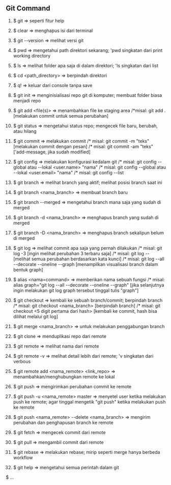 ## Git Command
1. $ git => seperti fitur help

2. $ clear => menghapus isi dari terminal

3. $ git --version => melihat versi git

5. $ pwd => mengetahui path direktori sekarang; 'pwd singkatan dari print working directory

6. $ ls => melihat folder apa saja di dalam direktori; 'ls singkatan dari list

7. $ cd <path_directory> => berpindah direktori

8. $ q! => keluar dari console tanpa save

9. $ git init => menginisialisasi repo git di komputer; membuat folder biasa menjadi repo

10. $ git add <file(s)> => menambahkan file ke staging area
    /*misal: git add .
    [melakukan commit untuk semua perubahan]

11. $ git status => mengetahui status repo; mengecek file baru, berubah, atau hilang

12. $ git commit => melakukan commit
    /* misal: git commit -m "teks"
    [melakukan commit dengan pesan]
    /* misal: git commit -am "teks"
    ['add-message, jika sudah modified]

13. $ git config => melakukan konfigurasi kedalam git
    /* misal: git config --global atau --lokal <user.name> "nama"
    /* misal: git config --global atau --lokal <user.email> "nama"
    /* misal: git config --list

14. $ git branch => melihat branch yang aktif; melihat posisi branch saat ini

15. $ git branch <nama_branch> => membuat branch baru

16. $ git branch --merged => mengetahui branch mana saja yang sudah di merged

17. $ git branch -d <nama_branch> => menghapus branch yang sudah di merged

18. $ git branch -D <nama_branch> => menghapus branch sekalipun belum di merged

19. $ git log => melihat commit apa saja yang pernah dilakukan
    /* misal: git log -3
    [ingin melihat perubahan 3 terbaru saja]
    /* misal: git log --<kata kunci file>
    [melihat semua perubahan berdasarkan kata kunci]
    /* misal: git log --all --decorate --oneline --graph
    [menampilkan visualisasi branch dalam bentuk graph]

20. $ alias <nama=command> => memberikan nama sebuah fungsi
    /* misal: alias graph="git log --all --decorate --oneline --graph"
    [jika selanjutnya ingin melakukan git log graph tersebut tinggal tulis "graph"]

21. $ git checkout => kembali ke sebuah branch/commit; berpindah branch
    /* misal: git checkout <nama_branch>
    [berpindah branch]
    /* misal: git checkout <5 digit pertama dari hash>
    [kembali ke commit, hash bisa dilihat melalui git log]

22. $ git merge <nama_branch> => untuk melakukan penggabungan branch

23. $ git clone => menduplikasi repo dari remote

24. $ git remote => melihat nama dari remote

25. $ git remote -v => melihat detail lebih dari remote; 'v singkatan dari verbous

26. $ git remote add <nama_remote> <link_repo> => menambahkan/menghubungkan remote ke lokal

27. $ git push => mengirimkan perubahan commit ke remote

28. $ git push -u <nama_remote> master => menyetel user ketika melakukan push ke remote; agar tinggal mengetik "git push" ketika melakukan push ke remote

29. $ git push <nama_remote> --delete <nama_branch> => mengirim perubahan dan penghapusan branch ke remote

30. $ git fetch => mengecek commit dari remote

31. $ git pull => mengambil commit dari remote

32. $ git rebase <branch> => melakukan rebase; mirip seperti merge hanya berbeda workflow

33. $ git help => mengetahui semua perintah dalam git

$ ...